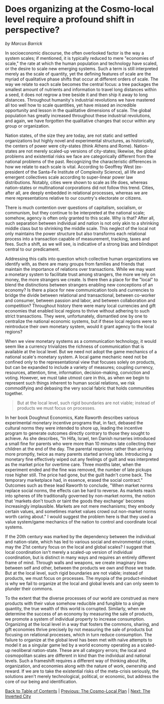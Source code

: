 # Does organizing at the Cosmo-local level require a profound shift in perspective?

_by Marcus Barrick_

In socioeconomic discourse, the often overlooked factor is the way a system scales; if mentioned, it is typically reduced to mere "economies of scale," the rate at which the human population and technology have scaled, or the desire to scale new emerging systems. Such a term is still interpreted merely as the scale of quantity, yet the defining features of scale are the myriad of qualitative phase shifts that occur at different orders of scale. The way we relate to each scale becomes the central focus: a tree packages the smallest amount of nutrients and information to travel long distances within a seed, it does not regrow a tree beside it and then ship it away to long distances. Throughout humanity's industrial revolutions we have mastered all too well how to scale quantities, yet have missed an incredible opportunity and lesson in the qualitative dimensions of scale. The global population has greatly increased throughout these industrial revolutions, and again, we have forgotten the qualitative changes that occur within any group or organization.

Nation states, of the size they are today, are not static and settled organizations but highly novel and experimental structures, as historically, the centers of power were city-states (think Athens and Rome). Nation-states are not merely scaled-up versions of city-states; likewise, the global problems and existential risks we face are categorically different from the national problems of the past. Recognizing the characteristic differences in how we relate to each scale is vital. According to Geoffrey West (ex-president of the Santa-Fe Institute of Complexity Science), all life and emergent collectives scale according to super-linear power law distributions. Notably, cities were shown to scale as life does, whereas nation-states or multinational corporations did not follow this trend. Cities, after all, are deeply embedded in relational processes, whereas we are mere representations relative to our country's electorate or citizens.

There is much contention over questions of capitalism, socialism, or communism, but they continue to be interpreted at the national scale; somehow, agency is often only granted to this scale. Why is that? After all, such separation between individual and nation is not only akin to a shrinking middle class but to shrinking the middle scale. This neglect of the local not only maintains the power structure but also transforms each relational process into a transaction capable of measurement, tracking, taxes and fees. Such a shift, as we will see, is indicative of a strong bias and blindspot central to our predicament.

Addressing this calls into question which collective human organizations we identify with, as there are many groups from families and friends that maintain the importance of relations over transactions. While we may want a monetary system to facilitate trust among strangers, the more we rely on money, the more strangers we create. Is there then a place for the "local" to blend the distinctions between strangers enabling new conceptions of an economy? Is there a place for new communication tools and currencies to bridge the divide between relational and transactional, between co-worker and consumer, between passion and labor, and between collaboration and competition? Throughout history there were many local currencies and gift economies that enabled local regions to thrive without adhering to such strict transactions. They were, unfortunately, dismantled one by one to centralize the national economic systems, but if these local regions were to reintroduce their own monetary system, would it grant agency to the local regions?

When we view monetary systems as a communication technology, it would seem like a currency trivializes the richness of communication that is available at the local level. But we need not adopt the game mechanics of a national scale's monetary system. A local game mechanic need not be confined only to the representational view that focuses solely on products, but can be expanded to include a variety of measures; coupling currency, resources, attention, time, information, decision-making, conviction and voting. However, we must take utmost care in this, as when we begin to represent such things inherent to human social relations, we risk commodifying and debasing the very social fabric that holds communities together.

> But at the local level, such rigid boundaries are not viable; instead of products we must focus on processes.

In her book Doughnut Economics, Kate Raworth describes various experimental monetary incentive programs that, in fact, debased the cultural norms they were intended to shore up, leading the incentive program to generate outcomes directly contrary to those they sought to achieve. As she describes, "In Hifa, Israel, ten Danish nurseries introduced a small fine for parents who were more than 10 minutes late collecting their children at the end of the day. The parental response: rather than arriving more promptly, twice as many parents started arriving late. Introducing a monetary fine effectively wiped out any feelings of guilt and was interpreted as the market price for overtime care. Three months later, when the experiment ended and the fine was removed, the number of late pickups rose higher still. The price had gone, but the guilt hadn't come back. The temporary marketplace had, in essence, erased the social contract." Outcomes such as these lead Raworth to conclude, "When market norms replace social norms, the effects can be hard to reverse. As markets reach into spheres of life traditionally governed by non-market norms, the notion that 'markets don't touch or taint the goods they exchange' becomes increasingly implausible. Markets are not mere mechanisms; they embody certain values, and sometimes market values crowd out non-market norms worth caring about." I would suggest the problem here is that they used a value system/game mechanics of the nation to control and coordinate local systems.

If the 20th century was marked by the dependency between the individual and nation-state, which has led to various social and environmental crises, may the 21st century focus on the local and global scales? I suggest that local coordination isn't merely a scaled-up version of individual coordination, but is distinct in many ways and requires an entirely different frame of mind. Through walls and weapons, we create imaginary lines between self and other, between the products we own and those we trade. But at the local level, such rigid boundaries are not viable; instead of products, we must focus on processes. The myopia of the product-mindset is why we fail to organize at the local and global levels and can only seem to plunder their commons.

To the extent that the diverse processes of our world are construed as mere products with their value somehow reducible and fungible to a single quantity, the true wealth of this world is corrupted. Similarly, when we determine the success of an economy by measuring the sale of products, we promote a system of individual property to increase consumption. Organizing at the local level in a way that fosters the commons, sharing, and gift economies thrive precisely by not measuring the sale of products but focusing on relational processes, which in turn reduce consumption. The failure to organize at the global level has been met with naïve attempts to model it as a singular game led by a world economy operating as a scaled-up neoliberal nation-state. These are all category errors; the local and cosmopolitan scales are different in kind than the individual and national levels. Such a frameshift requires a different way of thinking about life, organization, and economies along with the nature of work, ownership and reward. If we are to take the existential risks of the meta-crisis seriously, the solutions aren't merely technological, political, or economic, but address the core of our being and identification.

[Back to Table of Contents](https://claude.ai/chat/ethereum-localism-toc) | [Previous: The Cosmo-Local Plan](https://claude.ai/chat/ethereum-localism-cosmo-local-plan) | [Next: The Inverted City](https://claude.ai/chat/ethereum-localism-inverted-city)